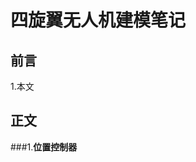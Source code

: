 

# 四旋翼无人机建模笔记

## 前言

1.本文


## 正文

###1.**位置控制器**



<!--stackedit_data:
eyJoaXN0b3J5IjpbLTI0MTAxOTQyNSwtNzMwNzA0NjA5LDIxMj
Q2NzM2NDYsMTg3MjI0MjEwOV19
-->